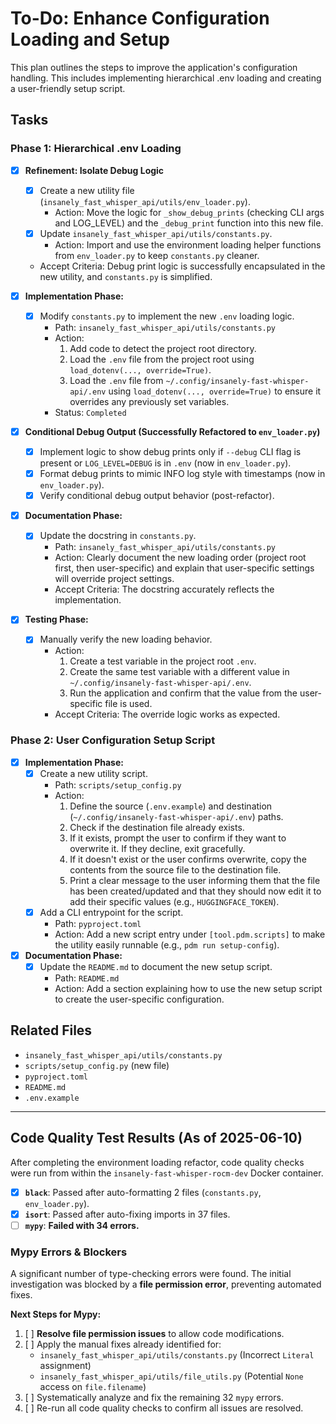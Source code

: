 # To-Do: Enhance Configuration Loading and Setup

This plan outlines the steps to improve the application's configuration handling. This includes implementing hierarchical .env loading and creating a user-friendly setup script.

## Tasks

### Phase 1: Hierarchical .env Loading

- [x] **Refinement: Isolate Debug Logic**
  - [x] Create a new utility file (`insanely_fast_whisper_api/utils/env_loader.py`).
    - Action: Move the logic for `_show_debug_prints` (checking CLI args and LOG_LEVEL) and the `_debug_print` function into this new file.
  - [x] Update `insanely_fast_whisper_api/utils/constants.py`.
    - Action: Import and use the environment loading helper functions from `env_loader.py` to keep `constants.py` cleaner.
  - Accept Criteria: Debug print logic is successfully encapsulated in the new utility, and `constants.py` is simplified.

- [x] **Implementation Phase:**
  - [x] Modify `constants.py` to implement the new `.env` loading logic.
    - Path: `insanely_fast_whisper_api/utils/constants.py`
    - Action:
      1. Add code to detect the project root directory.
      2. Load the `.env` file from the project root using `load_dotenv(..., override=True)`.
      3. Load the `.env` file from `~/.config/insanely-fast-whisper-api/.env` using `load_dotenv(..., override=True)` to ensure it overrides any previously set variables.
    - Status: `Completed`

- [x] **Conditional Debug Output (Successfully Refactored to `env_loader.py`)**
  - [x] Implement logic to show debug prints only if `--debug` CLI flag is present or `LOG_LEVEL=DEBUG` is in `.env` (now in `env_loader.py`).
  - [x] Format debug prints to mimic INFO log style with timestamps (now in `env_loader.py`).
  - [x] Verify conditional debug output behavior (post-refactor).

- [x] **Documentation Phase:**
  - [x] Update the docstring in `constants.py`.
    - Path: `insanely_fast_whisper_api/utils/constants.py`
    - Action: Clearly document the new loading order (project root first, then user-specific) and explain that user-specific settings will override project settings.
    - Accept Criteria: The docstring accurately reflects the implementation.

- [x] **Testing Phase:**
  - [x] Manually verify the new loading behavior.
    - Action:
      1. Create a test variable in the project root `.env`.
      2. Create the same test variable with a different value in `~/.config/insanely-fast-whisper-api/.env`.
      3. Run the application and confirm that the value from the user-specific file is used.
    - Accept Criteria: The override logic works as expected.

### Phase 2: User Configuration Setup Script

- [x] **Implementation Phase:**
  - [x] Create a new utility script.
    - Path: `scripts/setup_config.py`
    - Action:
      1. Define the source (`.env.example`) and destination (`~/.config/insanely-fast-whisper-api/.env`) paths.
      2. Check if the destination file already exists.
      3. If it exists, prompt the user to confirm if they want to overwrite it. If they decline, exit gracefully.
      4. If it doesn't exist or the user confirms overwrite, copy the contents from the source file to the destination file.
      5. Print a clear message to the user informing them that the file has been created/updated and that they should now edit it to add their specific values (e.g., `HUGGINGFACE_TOKEN`).
  - [x] Add a CLI entrypoint for the script.
    - Path: `pyproject.toml`
    - Action: Add a new script entry under `[tool.pdm.scripts]` to make the utility easily runnable (e.g., `pdm run setup-config`).

- [x] **Documentation Phase:**
  - [x] Update the `README.md` to document the new setup script.
    - Path: `README.md`
    - Action: Add a section explaining how to use the new setup script to create the user-specific configuration.

## Related Files

- `insanely_fast_whisper_api/utils/constants.py`
- `scripts/setup_config.py` (new file)
- `pyproject.toml`
- `README.md`
- `.env.example`

---

## Code Quality Test Results (As of 2025-06-10)

After completing the environment loading refactor, code quality checks were run from within the `insanely-fast-whisper-rocm-dev` Docker container.

- [x] **`black`**: Passed after auto-formatting 2 files (`constants.py`, `env_loader.py`).
- [x] **`isort`**: Passed after auto-fixing imports in 37 files.
- [ ] **`mypy`**: **Failed with 34 errors.**

### Mypy Errors & Blockers

A significant number of type-checking errors were found. The initial investigation was blocked by a **file permission error**, preventing automated fixes.

**Next Steps for Mypy:**

1. [ ] **Resolve file permission issues** to allow code modifications.
2. [ ] Apply the manual fixes already identified for:
    - `insanely_fast_whisper_api/utils/constants.py` (Incorrect `Literal` assignment)
    - `insanely_fast_whisper_api/utils/file_utils.py` (Potential `None` access on `file.filename`)
3. [ ] Systematically analyze and fix the remaining 32 `mypy` errors.
4. [ ] Re-run all code quality checks to confirm all issues are resolved.
